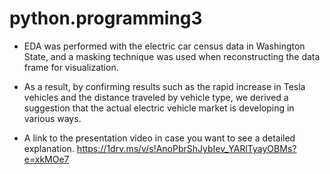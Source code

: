 # python.programming3
- EDA was performed with the electric car census data in Washington State, and a masking technique was used when reconstructing the data frame for visualization.

- As a result, by confirming results such as the rapid increase in Tesla vehicles and the distance traveled by vehicle type, we derived a suggestion that the actual electric vehicle market is developing in various ways.

- A link to the presentation video in case you want to see a detailed explanation.
  https://1drv.ms/v/s!AnoPbrShJybIev_YARlTyayOBMs?e=xkMOe7
